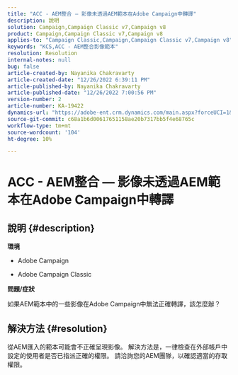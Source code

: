 ```yaml
---
title: "ACC - AEM整合 — 影像未透過AEM範本在Adobe Campaign中轉譯"
description: 說明
solution: Campaign,Campaign Classic v7,Campaign v8
product: Campaign,Campaign Classic v7,Campaign v8
applies-to: "Campaign Classic,Campaign,Campaign Classic v7,Campaign v8"
keywords: "KCS,ACC - AEM整合影像範本"
resolution: Resolution
internal-notes: null
bug: false
article-created-by: Nayanika Chakravarty
article-created-date: "12/26/2022 6:39:11 PM"
article-published-by: Nayanika Chakravarty
article-published-date: "12/26/2022 7:00:56 PM"
version-number: 2
article-number: KA-19422
dynamics-url: "https://adobe-ent.crm.dynamics.com/main.aspx?forceUCI=1&pagetype=entityrecord&etn=knowledgearticle&id=80e87c93-4c85-ed11-81ac-6045bd006b4b"
source-git-commit: c68a1b6d00617651158ae20b7317bb5f4e68765c
workflow-type: tm+mt
source-wordcount: '104'
ht-degree: 10%

---
```


# ACC - AEM整合 — 影像未透過AEM範本在Adobe Campaign中轉譯

## 說明 {#description}


<b>環境</b>

- Adobe Campaign

- Adobe Campaign Classic

<b>問題/症狀</b>

如果AEM範本中的一些影像在Adobe Campaign中無法正確轉譯，該怎麼辦？


## 解決方法 {#resolution}


從AEM匯入的範本可能會不正確呈現影像。 解決方法是，一律檢查在外部帳戶中設定的使用者是否已指派正確的權限。 請洽詢您的AEM團隊，以確認適當的存取權限。
